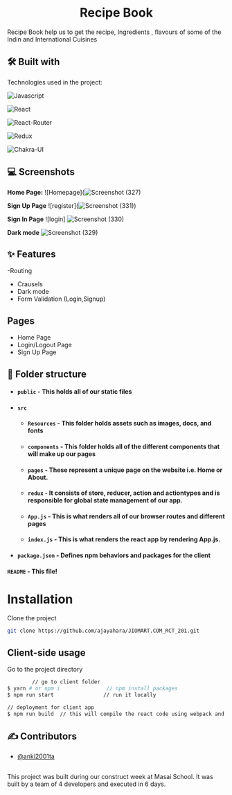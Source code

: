 <h1 align="center" id="title">Recipe Book</h1>
Recipe Book help us to get the recipe, Ingredients , flavours of some of the Indin and International Cuisines 



## 🛠 Built with 

Technologies used in the project:

![Javascript](https://img.shields.io/badge/JavaScript-323330?style=for-the-badge&amp;logo=javascript&amp;logoColor=F7DF1E)

![React](https://img.shields.io/badge/React-20232A?style=for-the-badge&amp;logo=react&amp;logoColor=61DAFB)

![React-Router](https://img.shields.io/badge/React_Router-CA4245?style=for-the-badge&amp;logo=react-router&amp;logoColor=white)

![Redux](https://img.shields.io/badge/Redux-593D88?style=for-the-badge&amp;logo=redux&amp;logoColor=white)

![Chakra-UI](https://img.shields.io/badge/Chakra--UI-319795?style=for-the-badge&amp;logo=chakra-ui&amp;logoColor=white)





## 💻 Screenshots

**Home Page:**
![Homepage](![Screenshot (327)](https://user-images.githubusercontent.com/107462155/218616660-ee294719-6585-4ab1-8567-5add44e7576b.png)

**Sign Up Page**
![register](![Screenshot (331)](https://user-images.githubusercontent.com/107462155/218616863-4f6eff77-ee9a-4c17-ab47-f8c11f495a3d.png))

**Sign In Page**
![login]
![Screenshot (330)](https://user-images.githubusercontent.com/107462155/218617246-fd432fe6-569e-4a86-9df6-3a25a69f45a8.png)

**Dark mode**
![Screenshot (329)](https://user-images.githubusercontent.com/107462155/218617399-27f0e912-b9a8-44d3-b4ea-3d4e21262569.png)

## ✨ Features 
-Routing
- Crausels
- Dark mode
- Form Validation (Login,Signup)


## Pages

- Home Page
- Login/Logout Page
- Sign Up Page

##  📁 Folder structure
- #### `public` - This holds all of our static files
- #### `src`
    - #### `Resources` - This folder holds assets such as images, docs, and fonts
    - #### `components` - This folder holds all of the different components that will make up our pages
    - #### `pages` - These represent a unique page on the website i.e. Home or About. 
    - #### `redux` - It consists of store, reducer, action and actiontypes and is responsible for global state management of our app.
    - #### `App.js` - This is what renders all of our browser routes and different pages
    - #### `index.js` - This is what renders the react app by rendering App.js.
- #### `package.json` - Defines npm behaviors and packages for the client


#### `README` - This file!

# Installation

Clone the project
```bash
git clone https://github.com/ajayahara/JIOMART.COM_RCT_201.git
```
## Client-side usage

Go to the project directory

```bash
        // go to client folder
$ yarn # or npm i               // npm install packages
$ npm run start                // run it locally

// deployment for client app
$ npm run build  // this will compile the react code using webpack and generate a folder called docs in the root level
````  

## ✍ Contributors
- [@anki2001ta](https://github.com/anki2001ta)
##


This project was built during our construct week at Masai School. It was built by a team of 4 developers and executed in 6 days.
       

